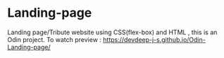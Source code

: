 # Landing-page
Landing page/Tribute website using CSS(flex-box) and HTML , this is an Odin project.
To watch preview : https://devdeep-j-s.github.io/Odin-Landing-page/

